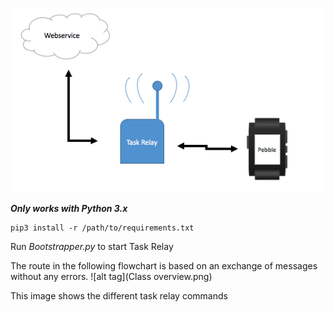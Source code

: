 ![alt tag](taskrelay.png)

***Only works with Python 3.x***
```
pip3 install -r /path/to/requirements.txt
```
Run *Bootstrapper.py* to start Task Relay 


The route in the following flowchart is based on an exchange of messages without any errors.
![alt tag](Class overview.png)


This image shows the different task relay commands
